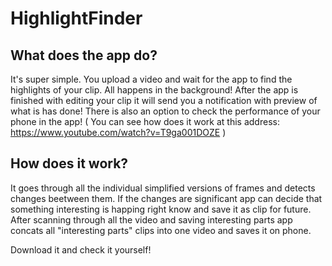 # HighlightFinder

## What does the app do?
It's super simple. You upload a video and wait for the app to find the highlights of your clip. All happens in the background! After the app
is finished with editing your clip it will send you a notification with preview of what is has done! 
There is also an option to check the performance of your phone in the app! ( You can see how does it work at this address: https://www.youtube.com/watch?v=T9ga001DOZE )

## How does it work?
It goes through all the individual simplified versions of frames and detects changes beetween them. 
If the changes are significant app can decide that something interesting is happing right know and save it as clip for future.
After scanning through all the video and saving interesting parts app concats all "interesting parts" clips into one video and saves it on 
phone.  

Download it and check it yourself!

